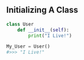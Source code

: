 

## Initializing A Class

```python
class User
	def __init__(self):
		print("I Live!")

My_User = User()
#>>> "I Live!"
```
